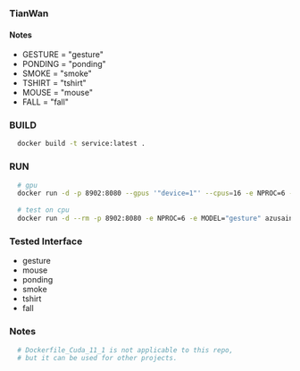 ### TianWan


#### Notes

- GESTURE = "gesture"
- PONDING = "ponding"
- SMOKE = "smoke"
- TSHIRT = "tshirt"
- MOUSE = "mouse"
- FALL = "fall"



### BUILD

```bash
  docker build -t service:latest .
```

### RUN

```bash
  # gpu 
  docker run -d -p 8902:8080 --gpus '"device=1"' --cpus=16 -e NPROC=6 -e MODEL="gesture" azusaing/tianwan:1.0.0
  
  # test on cpu
  docker run -d --rm -p 8902:8080 -e NPROC=6 -e MODEL="gesture" azusaing/tianwan:1.0.0
```

### Tested Interface

- gesture
- mouse
- ponding
- smoke
- tshirt
- fall

### Notes

```bash
  # Dockerfile_Cuda_11_1 is not applicable to this repo, 
  # but it can be used for other projects.
```